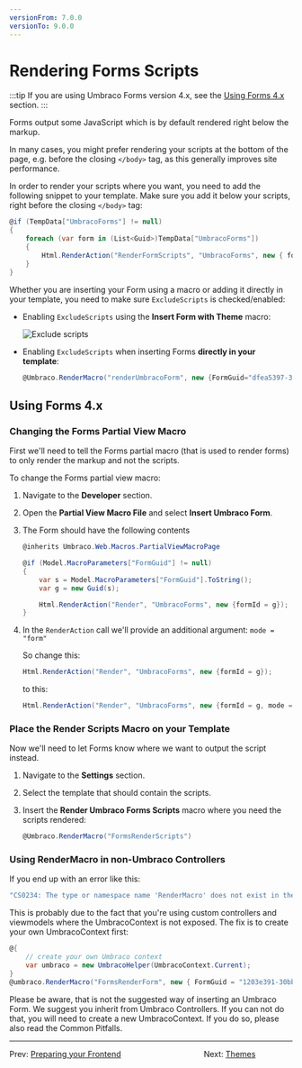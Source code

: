 ```yaml
---
versionFrom: 7.0.0
versionTo: 9.0.0
---
```


# Rendering Forms Scripts

:::tip
If you are using Umbraco Forms version 4.x, see the [Using Forms 4.x](#when-using-forms-4x) section.
:::

Forms output some JavaScript which is by default rendered right below the markup.

In many cases, you might prefer rendering your scripts at the bottom of the page, e.g. before the closing `</body>` tag, as this generally improves site performance.

In order to render your scripts where you want, you need to add the following snippet to your template. Make sure you add it below your scripts, right before the closing `</body>` tag:

```csharp
@if (TempData["UmbracoForms"] != null)
{
    foreach (var form in (List<Guid>)TempData["UmbracoForms"])
    {
        Html.RenderAction("RenderFormScripts", "UmbracoForms", new { formid = form, theme = "yourTheme" });
    }
}
```

Whether you are inserting your Form using a macro or adding it directly in your template, you need to make sure `ExcludeScripts` is checked/enabled:

- Enabling `ExcludeScripts` using the **Insert Form with Theme** macro:

    ![Exclude scripts](images/exclude-scripts.png)

- Enabling `ExcludeScripts` when inserting Forms **directly in your template**:

    ```csharp
    @Umbraco.RenderMacro("renderUmbracoForm", new {FormGuid="dfea5397-36cd-4596-8d3c-d210502b67de", FormTheme="bootstrap3-horizontal", ExcludeScripts="1"})
    ```

## Using Forms 4.x

### Changing the Forms Partial View Macro

First we'll need to tell the Forms partial macro (that is used to render forms) to only render the markup and not the scripts. 

To change the Forms partial view macro:

1. Navigate to the **Developer** section.
2. Open the **Partial View Macro File** and select **Insert Umbraco Form**.
3. The Form should have the following contents

    ```csharp
    @inherits Umbraco.Web.Macros.PartialViewMacroPage

    @if (Model.MacroParameters["FormGuid"] != null)
    {
        var s = Model.MacroParameters["FormGuid"].ToString();
        var g = new Guid(s);

        Html.RenderAction("Render", "UmbracoForms", new {formId = g});
    }
    ```

4. In the ``RenderAction`` call we'll provide an additional argument: `mode = "form"`

    So change this:

    ```csharp
    Html.RenderAction("Render", "UmbracoForms", new {formId = g});
    ```

    to this:

    ```csharp
    Html.RenderAction("Render", "UmbracoForms", new {formId = g, mode = "form"});
    ```

### Place the Render Scripts Macro on your Template

Now we'll need to let Forms know where we want to output the script instead.

1. Navigate to the **Settings** section.
2. Select the template that should contain the scripts.
3. Insert the **Render Umbraco Forms Scripts** macro where you need the scripts rendered:

    ```csharp
    @Umbraco.RenderMacro("FormsRenderScripts")
    ```

### Using RenderMacro in non-Umbraco Controllers

If you end up with an error like this:

```csharp
"CS0234: The type or namespace name 'RenderMacro' does not exist in the namespace 'Umbraco' (are you missing an assembly reference?)". 
```

This is probably due to the fact that you're using custom controllers and viewmodels where the UmbracoContext is not exposed. The fix is to create your own UmbracoContext first:

```csharp
@{
    // create your own Umbraco context
    var umbraco = new UmbracoHelper(UmbracoContext.Current);
}
@umbraco.RenderMacro("FormsRenderForm", new { FormGuid = "1203e391-30bb-4ffc-8fe6-1785d6093108" })
```

Please be aware, that is not the suggested way of inserting an Umbraco Form. We suggest you inherit from Umbraco Controllers. If you can not do that, you will need to create a new UmbracoContext. If you do so, please also read the Common Pitfalls.

---

Prev: [Preparing your Frontend](../Prepping-Frontend/index.md) &emsp; &emsp; &emsp; &emsp; &emsp; &emsp; &emsp; &emsp; Next: [Themes](../Themes/index.md)
